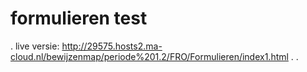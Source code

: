 # formulieren test
.
live versie: http://29575.hosts2.ma-cloud.nl/bewijzenmap/periode%201.2/FRO/Formulieren/index1.html
. .
